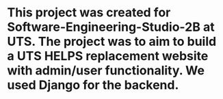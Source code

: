 # This project was created for Software-Engineering-Studio-2B at UTS. The project was to aim to build a UTS HELPS replacement website with admin/user functionality. We used Django for the backend. 
